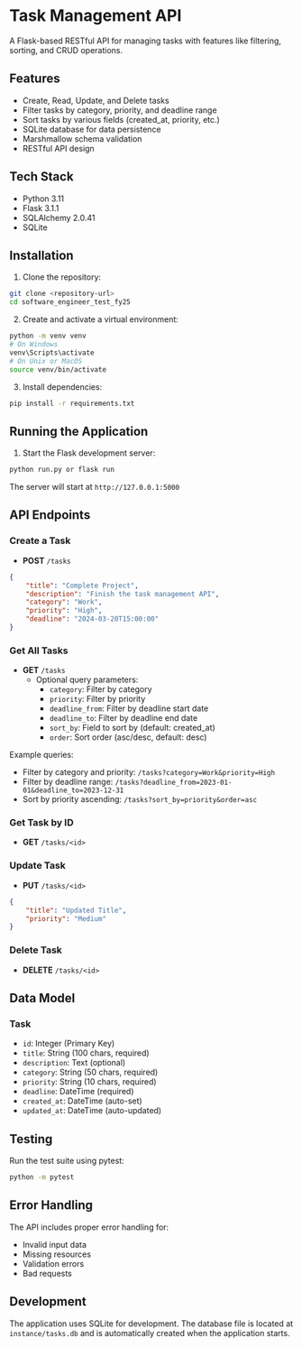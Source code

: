 # Task Management API

A Flask-based RESTful API for managing tasks with features like filtering, sorting, and CRUD operations.

## Features

- Create, Read, Update, and Delete tasks
- Filter tasks by category, priority, and deadline range
- Sort tasks by various fields (created_at, priority, etc.)
- SQLite database for data persistence
- Marshmallow schema validation
- RESTful API design

## Tech Stack

- Python 3.11
- Flask 3.1.1
- SQLAlchemy 2.0.41
- SQLite

## Installation

1. Clone the repository:
```bash
git clone <repository-url>
cd software_engineer_test_fy25
```

2. Create and activate a virtual environment:
```bash
python -m venv venv
# On Windows
venv\Scripts\activate
# On Unix or MacOS
source venv/bin/activate
```

3. Install dependencies:
```bash
pip install -r requirements.txt
```

## Running the Application

1. Start the Flask development server:
```bash
python run.py or flask run
```

The server will start at `http://127.0.0.1:5000`

## API Endpoints

### Create a Task
- **POST** `/tasks`
```json
{
    "title": "Complete Project",
    "description": "Finish the task management API",
    "category": "Work",
    "priority": "High",
    "deadline": "2024-03-20T15:00:00"
}
```

### Get All Tasks
- **GET** `/tasks`
  - Optional query parameters:
    - `category`: Filter by category
    - `priority`: Filter by priority
    - `deadline_from`: Filter by deadline start date
    - `deadline_to`: Filter by deadline end date
    - `sort_by`: Field to sort by (default: created_at)
    - `order`: Sort order (asc/desc, default: desc)

Example queries:
- Filter by category and priority: `/tasks?category=Work&priority=High`
- Filter by deadline range: `/tasks?deadline_from=2023-01-01&deadline_to=2023-12-31`
- Sort by priority ascending: `/tasks?sort_by=priority&order=asc`

### Get Task by ID
- **GET** `/tasks/<id>`

### Update Task
- **PUT** `/tasks/<id>`
```json
{
    "title": "Updated Title",
    "priority": "Medium"
}
```

### Delete Task
- **DELETE** `/tasks/<id>`

## Data Model

### Task
- `id`: Integer (Primary Key)
- `title`: String (100 chars, required)
- `description`: Text (optional)
- `category`: String (50 chars, required)
- `priority`: String (10 chars, required)
- `deadline`: DateTime (required)
- `created_at`: DateTime (auto-set)
- `updated_at`: DateTime (auto-updated)

## Testing

Run the test suite using pytest:
```bash
python -m pytest
```

## Error Handling

The API includes proper error handling for:
- Invalid input data
- Missing resources
- Validation errors
- Bad requests

## Development

The application uses SQLite for development. The database file is located at `instance/tasks.db` and is automatically created when the application starts. 